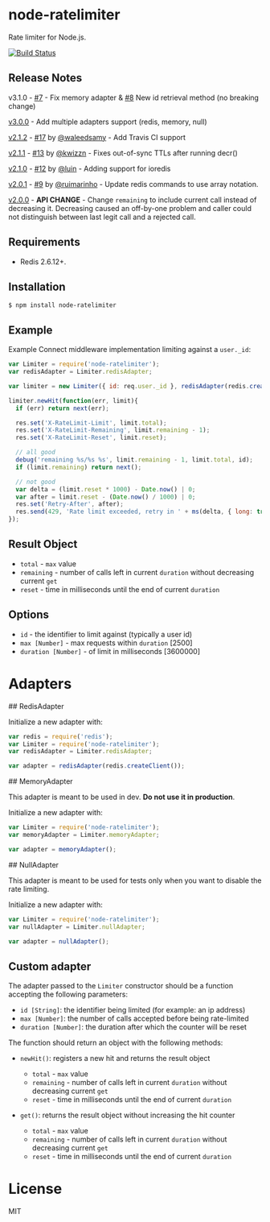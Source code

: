 # node-ratelimiter

  Rate limiter for Node.js.

[![Build Status](https://travis-ci.org/tj/node-ratelimiter.svg)](https://travis-ci.org/tj/node-ratelimiter)

## Release Notes
v3.1.0 - [#7](https://github.com/marmelab/node-ratelimiter/pull/7) - Fix memory adapter & [#8](https://github.com/marmelab/node-ratelimiter/pull/8) New id retrieval method (no breaking change)

[v3.0.0](https://github.com/marmelab/node-ratelimiter/tree/v3.0.0) - Add multiple adapters support (redis, memory, null)

[v2.1.2](https://github.com/tj/node-ratelimiter/tree/v2.1.2) - [#17](/../../pull/17) by [@waleedsamy](https://github.com/waleedsamy) - Add Travis CI support

[v2.1.1](https://github.com/tj/node-ratelimiter/tree/v2.1.1) - [#13](/../../pull/13) by [@kwizzn](https://github.com/kwizzn) - Fixes out-of-sync TTLs after running decr()

[v2.1.0](https://github.com/tj/node-ratelimiter/tree/v2.1.0) - [#12](/../../pull/12) by [@luin](https://github.com/luin) - Adding support for ioredis

[v2.0.1](https://github.com/tj/node-ratelimiter/tree/v2.0.1) - [#9](/../../pull/9) by [@ruimarinho](https://github.com/ruimarinho) - Update redis commands to use array notation.

[v2.0.0](https://github.com/tj/node-ratelimiter/tree/v2.0.0) - **API CHANGE** - Change `remaining` to include current call instead of decreasing it. Decreasing caused an off-by-one problem and caller could not distinguish between last legit call and a rejected call.

## Requirements

- Redis 2.6.12+.

## Installation

```
$ npm install node-ratelimiter
```

## Example

 Example Connect middleware implementation limiting against a `user._id`:

```js
var Limiter = require('node-ratelimiter');
var redisAdapter = Limiter.redisAdapter;

var limiter = new Limiter({ id: req.user._id }, redisAdapter(redis.createClient()));

limiter.newHit(function(err, limit){
  if (err) return next(err);

  res.set('X-RateLimit-Limit', limit.total);
  res.set('X-RateLimit-Remaining', limit.remaining - 1);
  res.set('X-RateLimit-Reset', limit.reset);

  // all good
  debug('remaining %s/%s %s', limit.remaining - 1, limit.total, id);
  if (limit.remaining) return next();

  // not good
  var delta = (limit.reset * 1000) - Date.now() | 0;
  var after = limit.reset - (Date.now() / 1000) | 0;
  res.set('Retry-After', after);
  res.send(429, 'Rate limit exceeded, retry in ' + ms(delta, { long: true }));
});
```

## Result Object
 - `total` - `max` value
 - `remaining` - number of calls left in current `duration` without decreasing current `get`
 - `reset` - time in milliseconds until the end of current `duration`

## Options

- `id` - the identifier to limit against (typically a user id)
 - `max [Number]` - max requests within `duration` [2500]
 - `duration [Number]` - of limit in milliseconds [3600000]

# Adapters

## RedisAdapter

Initialize a new adapter with:

```js
var redis = require('redis');
var Limiter = require('node-ratelimiter');
var redisAdapter = Limiter.redisAdapter;

var adapter = redisAdapter(redis.createClient());
```

## MemoryAdapter

This adapter is meant to be used in dev. **Do not use it in production**.

Initialize a new adapter with:

```js
var Limiter = require('node-ratelimiter');
var memoryAdapter = Limiter.memoryAdapter;

var adapter = memoryAdapter();
```

## NullAdapter

This adapter is meant to be used for tests only when you want to disable the rate limiting.

Initialize a new adapter with:

```js
var Limiter = require('node-ratelimiter');
var nullAdapter = Limiter.nullAdapter;

var adapter = nullAdapter();
```

## Custom adapter

The adapter passed to the `Limiter` constructor should be a function accepting the following parameters:
- `id [String]`: the identifier being limited (for example: an ip address)
- `max [Number]`: the number of calls accepted before being rate-limited
- `duration [Number]`: the duration after which the counter will be reset

The function should return an object with the following methods:
- `newHit()`: registers a new hit and returns the result object
  - `total` - `max` value
  - `remaining` - number of calls left in current `duration` without decreasing current `get`
  - `reset` - time in milliseconds until the end of current `duration`

- `get()`: returns the result object without increasing the hit counter
  - `total` - `max` value
  - `remaining` - number of calls left in current `duration` without decreasing current `get`
  - `reset` - time in milliseconds until the end of current `duration`

# License

  MIT
